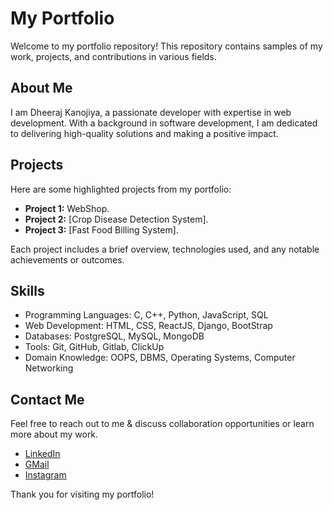 # My Portfolio

Welcome to my portfolio repository! This repository contains samples of my work, projects, and contributions in various fields.

## About Me

I am Dheeraj Kanojiya, a passionate developer with expertise in web development. With a background in software development, I am dedicated to delivering high-quality solutions and making a positive impact.

## Projects

Here are some highlighted projects from my portfolio:

- **Project 1:** WebShop.
- **Project 2:** [Crop Disease Detection System].
- **Project 3:** [Fast Food Billing System].

Each project includes a brief overview, technologies used, and any notable achievements or outcomes.


## Skills

- Programming Languages: C, C++, Python, JavaScript, SQL
- Web Development: HTML, CSS, ReactJS, Django, BootStrap
- Databases: PostgreSQL, MySQL, MongoDB
- Tools: Git, GitHub, Gitlab, ClickUp
- Domain Knowledge: OOPS, DBMS, Operating Systems, Computer Networking

## Contact Me

Feel free to reach out to me & discuss collaboration opportunities or learn more about my work.
- [LinkedIn](https://www.linkedin.com/in/dheeraj-kanojiya-53662623b/)
- [GMail](mailto:dheerajkanojiyaq123@gmail.com)
- [Instagram](https://www.instagram.com/kanojiya8042/)
  
Thank you for visiting my portfolio!
